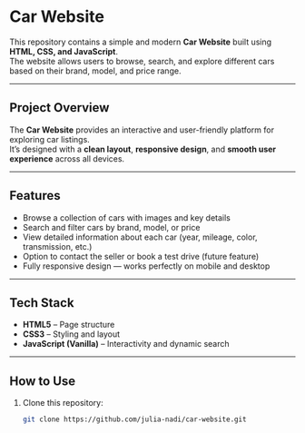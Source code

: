 
#  Car Website

This repository contains a simple and modern **Car Website** built using **HTML, CSS, and JavaScript**.  
The website allows users to browse, search, and explore different cars based on their brand, model, and price range.

---

##  Project Overview

The **Car Website** provides an interactive and user-friendly platform for exploring car listings.  
It’s designed with a **clean layout**, **responsive design**, and **smooth user experience** across all devices.

---

##  Features

-  Browse a collection of cars with images and key details  
-  Search and filter cars by brand, model, or price  
-  View detailed information about each car (year, mileage, color, transmission, etc.)  
-  Option to contact the seller or book a test drive (future feature)  
- Fully responsive design — works perfectly on mobile and desktop  

---

##  Tech Stack

- **HTML5** – Page structure  
- **CSS3** – Styling and layout  
- **JavaScript (Vanilla)** – Interactivity and dynamic search  

---

##  How to Use

1. Clone this repository:
   ```bash
   git clone https://github.com/julia-nadi/car-website.git


